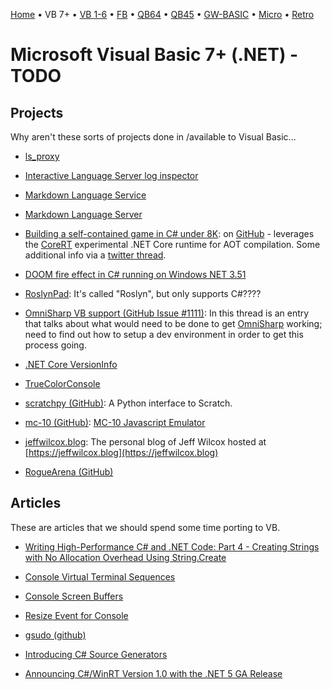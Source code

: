 [Home](https://gotbasic.com) • VB 7+ • [VB 1-6](vb6.md) • [FB](freebasic.md) • [QB64](qb64.md) • [QB45](qb.md) • [GW-BASIC](gw-basic.md) • [Micro](micro.md) • [Retro](retro.md)

# Microsoft Visual Basic 7+ (.NET) - TODO

## Projects

Why aren't these sorts of projects done in /available to Visual Basic...

- [ls_proxy](https://github.com/axelson/ls_proxy)
- [Interactive Language Server log inspector](https://github.com/Microsoft/language-server-protocol-inspector)
- [Markdown Language Service](https://github.com/microsoft/vscode-markdown-languageservice)
- [Markdown Language Server](https://github.com/microsoft/vscode/tree/main/extensions/markdown-language-features/server)
- [Building a self-contained game in C# under 8K](https://medium.com/@MStrehovsky/building-a-self-contained-game-in-c-under-8-kilobytes-74c3cf60ea04): on [GitHub](https://github.com/MichalStrehovsky/SeeSharpSnake) - leverages the [CoreRT](https://github.com/dotnet/corert) experimental .NET Core runtime for AOT compilation.  Some additional info via a [twitter thread](https://twitter.com/MStrehovsky/status/1215331352352034818?ref_src=twsrc%5Etfw%7Ctwcamp%5Etweetembed%7Ctwterm%5E1215331352352034818%7Ctwgr%5E&ref_url=https%3A%2F%2Fcdn.embedly.com%2Fwidgets%2Fmedia.html%3Ftype%3Dtext2Fhtmlkey%3Da19fcc184b9711e1b4764040d3dc5c07schema%3Dtwitterurl%3Dhttps3A%2F%2Ftwitter.com%2FMStrehovsky%2Fstatus%2F1215331352352034818image%3D).
- [DOOM fire effect in C# running on Windows NET 3.51](https://medium.com/@MStrehovsky/doom-fire-effect-in-c-running-on-windows-nt-3-51-fad6ee839345)

- [RoslynPad](https://github.com/aelij/RoslynPad): It's called "Roslyn", but only supports C#????

- [OmniSharp VB support (GitHub Issue #1111)](https://github.com/OmniSharp/omnisharp-roslyn/issues/1111): In this thread is an entry that talks about what would need to be done to get [OmniSharp](https://github.com/OmniSharp/omnisharp-roslyn) working; need to find out how to setup a dev environment in order to get this process going.
- [.NET Core VersionInfo](https://github.com/richlander/testapps/blob/master/versioninfo/Program.cs)
- [TrueColorConsole](https://github.com/DualBrain/TrueColorConsole)
- [scratchpy (GitHub)](https://github.com/pilliq/scratchpy): A Python interface to Scratch.
- [mc-10 (GitHub)](https://github.com/gregdionne/mc-10): [MC-10 Javascript Emulator](http://mc-10.com) 
- [jeffwilcox.blog](https://github.com/jeffwilcox/jeffwilcox.blog): The personal blog of Jeff Wilcox hosted at [https://jeffwilcox.blog](https://jeffwilcox.blog)
- [RogueArena (GitHub)](https://github.com/Dessyreqt/RogueArena)

## Articles

These are articles that we should spend some time porting to VB.

- [Writing High-Performance C# and .NET Code: Part 4 - Creating Strings with No Allocation Overhead Using String.Create](https://www.stevejgordon.co.uk/creating-strings-with-no-allocation-overhead-using-string-create-csharp)

- [Console Virtual Terminal Sequences](https://docs.microsoft.com/en-us/windows/console/console-virtual-terminal-sequences#alternate-screen-buffer)
- [Console Screen Buffers](https://docs.microsoft.com/en-us/windows/console/console-screen-buffers)
- [Resize Event for Console](https://stackoverflow.com/questions/31467941/resize-event-for-console)
- [gsudo (github)](https://github.com/gerardog/gsudo)

- [Introducing C# Source Generators](https://devblogs.microsoft.com/dotnet/introducing-c-source-generators/)
- [Announcing C#/WinRT Version 1.0 with the .NET 5 GA Release](https://blogs.windows.com/windowsdeveloper/2020/11/10/announcing-c-winrt-version-1-0-with-the-net-5-ga-release/?WT.mc_id=WD-MVP-4025064&_lrsc=833a4442-7f77-4037-9166-03fa56c8e16b&utm_campaign=elevate&utm_source=twitter&utm_medium=social)